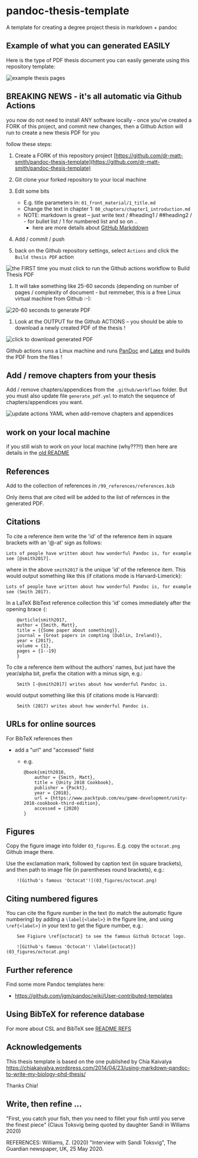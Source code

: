 pandoc-thesis-template
======================

A template for creating a degree project thesis in markdown + pandoc

## Example of what you can generated EASILY

Here is the type of PDF thesis document you can easily generate using this repository template:

![example thesis pages](figures/thesis.png)

## BREAKING NEWS - it's all automatic via Github Actions

you now do not need to install ANY software locally - once you've created a FORK of this project, and commit new changes, then a Github Action will run to create a new thesis PDF for you

follow these steps:

1. Create a FORK of this repository project
[https://github.com/dr-matt-smith/pandoc-thesis-template](https://github.com/dr-matt-smith/pandoc-thesis-template)

1. Git clone your forked repository to your local machine

1.  Edit some bits

    - E.g. title parameters in: `01_front_material/1_title.md`
    - Change the text in chapter 1: `00_chapters/chapter1_introduction.md`
    - NOTE: markdown is great – just write text / #heading1 / ##heading2 / - for bullet list / 1 for numbered list and so on ..
        - here are more details about [GitHub Markddown](https://guides.github.com/features/mastering-markdown/)
 
 
1.  Add / commit / push

1. back on the Github repository settings, select `Actions` and click the `Build thesis PDF` action

![the FIRST time you must click to run the Github actions workflow to Build Thesis PDF](figures/github_actions.png)
 
1. It will take something like 25-60 seconds (depending on number of pages / complexity of document - but remmeber, this is a free Linux virtual machine from Github :-):

![20-60 seconds to generate PDF](figures/seconds.png)

1. Look at the OUTPUT for the Github ACTIONS – you should be able to download a newly created PDF of the thesis !

![click to download generated PDF](figures/actions_output.png)
 
Github actions runs a Linux machine and runs [PanDoc](https://pandoc.org/) and [Latex](https://www.latex-project.org/) and builds the PDF from the files !

## Add / remove chapters from your thesis

Add / remove chapters/appendices from the `.github/workflows` folder. But you must also update file `generate_pdf.yml` to match the sequence of chapters/appendices you want.

![update actions YAML when add-remove chapters and appendices](figures/add_remove_chapters.png)

## work on your local machine

if you still wish to work on your local machine (why???!!) then here are details in the [old README](README_OLD.md)

## References

Add to the collection of references in `/99_references/references.bib`

Only items that are cited will be added to the list of refernces in the generated PDF.

## Citations

To cite a reference item write the 'id' of the reference item in square brackets with an '@-at' sign as follows:

    Lots of people have written about how wonderful Pandoc is, for example see [@smith2017].

where in the above `smith2017` is the unique 'id' of the reference item. This would output something like this (if citations mode is Harvard-Limerick):

    Lots of people have written about how wonderful Pandoc is, for example see (Smith 2017).



In a LaTeX BibText reference collection this 'id' comes immediately after the opening brace `{`:

        @article{smith2017,
        author = {Smith, Matt},
        title = {{Some paper about something}},
        journal = {Great papers in compting (Dublin, Ireland)},
        year = {2017},
        volume = {1},
        pages = {1--19}
        }



To cite a reference item without the authors' names, but just have the year/alpha bit, prefix the citation with a minus sign, e.g.:

        Smith [-@smith2017] writes about how wonderful Pandoc is.

would output something like this (if citations mode is Harvard):

        Smith (2017) writes about how wonderful Pandoc is.

## URLs for online sources


For BibTeX references then

- add a "url" and "accessed" field

    - e.g.
    
        ```
        @book{smith2018,
            author = {Smith, Matt},
            title = {Unity 2018 Cookbook},
            publisher = {Packt},
            year = {2018},
            url = {https://www.packtpub.com/eu/game-development/unity-2018-cookbook-third-edition},
            accessed = {2020}
        }
        ```

## Figures

Copy the figure image into folder `03_figures`. E.g. copy the `octocat.png` Github image there.

Use the exclamation mark, followed by caption text (in square brackets), and then path to image file (in parentheses round brackets), e.g.:

```
    ![Github's famous 'Octocat'!](03_figures/octocat.png)
```

## Citing numbered figures

You can cite the figure number in the text (to match the automatic figure numbering) by adding a `\label{<label>}` in the figure line, and using `\ref{<label>}` in your text to get the figure number, e.g.:

```
    See Figiure \ref{octocat} to see the famous Github Octocat logo.

    ![Github's famous 'Octocat'! \label{octocat}](03_figures/octocat.png)
```


## Further reference

Find some more Pandoc templates here:

- https://github.com/jgm/pandoc/wiki/User-contributed-templates

## Using BibTeX  for reference database

For more about CSL and BibTeX see [README REFS](README_REFS.md)

## Acknowledgements

This thesis template is based on the one published by Chia Kaivalya
https://chiakaivalya.wordpress.com/2014/04/23/using-markdown-pandoc-to-write-my-biology-phd-thesis/

Thanks Chia!

## Write, then refine ...

"First, you catch your fish, then you need to fillet your fish until you serve the finest piece" 
(Claus Toksvig being quoted by daughter Sandi in Willams 2020)

REFERENCES:
Williams, Z. (2020) "Interview with Sandi Toksvig",  The Guardian newspaper, UK, 25 May 2020.
